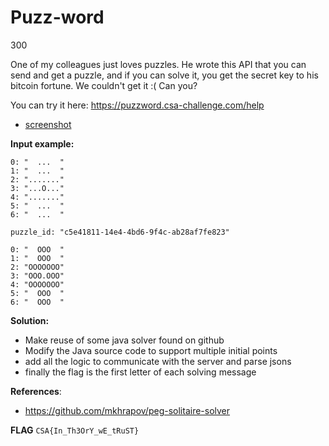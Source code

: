 
# Puzz-word
300

One of my colleagues just loves puzzles.
He wrote this API that you can send and get a puzzle, and if you can solve it, you get the secret key to his bitcoin fortune.
We couldn't get it :(
Can you?

You can try it here:
https://puzzword.csa-challenge.com/help


- [screenshot](../../images/puzz-word-help.png?raw=true)

**Input example:**

```
0: "  ...  "
1: "  ...  "
2: "......."
3: "...O..."
4: "......."
5: "  ...  "
6: "  ...  "

puzzle_id: "c5e41811-14e4-4bd6-9f4c-ab28af7fe823"

0: "  OOO  "
1: "  OOO  "
2: "OOOOOOO"
3: "OOO.OOO"
4: "OOOOOOO"
5: "  OOO  "
6: "  OOO  "
```


**Solution:**

- Make reuse of some java solver found on github
- Modify the Java source code to support multiple initial points
- add all the logic to communicate with the server and parse jsons
- finally the flag is the first letter of each solving message


**References**:
- https://github.com/mkhrapov/peg-solitaire-solver

**FLAG** 
 `CSA{In_Th3OrY_wE_tRuST}`


